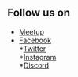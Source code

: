 ## Follow us on 
* [Meetup](https://www.meetup.com/OWASP-Indore-Chapter/)
* [Facebook](https://facebook.com/owaspindore)<br>
*[Twitter](https://twitter.com/owaspindore)<br>
*[Instagram](https://www.instagram.com/owaspindore) <br>
*[Discord](https://discord.gg/fETNeeQ)
